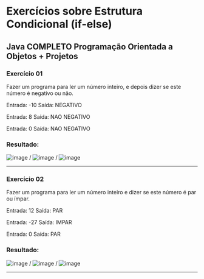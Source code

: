 
# Exercícios sobre Estrutura Condicional (if-else)
## Java COMPLETO Programação Orientada a Objetos + Projetos
### Exercício 01

Fazer um programa para ler um número inteiro, e depois dizer se este número é negativo ou não.

Entrada: -10 Saída: NEGATIVO

Entrada: 8 Saída: NAO NEGATIVO

Entrada: 0 Saída: NAO NEGATIVO

### Resultado: 

![image](https://user-images.githubusercontent.com/92825608/204929293-5fb4723b-6a92-4d2c-8d26-f097d0d5bbda.png) / ![image](https://user-images.githubusercontent.com/92825608/204929248-4a116bf9-9e12-4f44-81db-89dcdc2af869.png) / ![image](https://user-images.githubusercontent.com/92825608/204929095-8ff6ef5c-18c0-4a9e-8da0-cd90d5a19c8d.png)

*******

### Exercício 02

Fazer um programa para ler um número inteiro e dizer se este número é par ou ímpar.

Entrada: 12  Saída: PAR

Entrada: -27  Saída: IMPAR

Entrada: 0 Saída: PAR

### Resultado: 

![image](https://user-images.githubusercontent.com/92825608/204931031-972bb49e-3bed-44e4-b7b8-c909282ce3d5.png) / ![image](https://user-images.githubusercontent.com/92825608/204931086-373b214d-802c-46e9-9757-270b6b94d31a.png) / ![image](https://user-images.githubusercontent.com/92825608/204931139-556e0430-98e3-4e8f-ad39-c3cbbcaa9b7a.png)


*******
